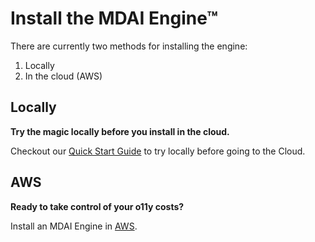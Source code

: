 # Install the MDAI Engine™

<!-- toc -->

There are currently two methods for installing the engine:

1. Locally
2. In the cloud (AWS)

## Locally

**Try the magic locally before you install in the cloud.**

Checkout our [Quick Start Guide](./quick-start.md) to try locally before going to the Cloud.

## AWS

**Ready to take control of your o11y costs?**

Install an MDAI Engine in [AWS](./aws.md).
